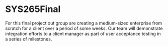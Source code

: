 # SYS265Final
For this final project out group are creating a medium-sized enterprise from scratch for a client over a period of some weeks. Our team will demonstrate integration efforts to a client manager as part of user acceptance testing in a series of milestones.
